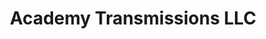 ---
title: "Academy Transmissions LLC"
url: /middletown/academy-transmissions-llc/
shop: Autowerkstatt
---